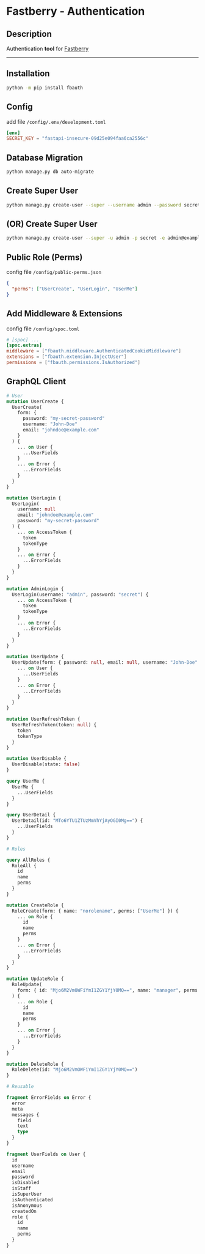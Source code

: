 # **Fastberry** - Authentication

## Description

Authentication **tool** for [Fastberry](https://hlop3z.github.io/fastberry/)

---

## Installation

```sh
python -m pip install fbauth
```

## Config

add file `/config/.env/development.toml`

```toml
[env]
SECRET_KEY = "fastapi-insecure-09d25e094faa6ca2556c"
```

## Database **Migration**

```sh
python manage.py db auto-migrate
```

## Create **Super User**

```sh
python manage.py create-user --super --username admin --password secret --email admin@example.com
```

## (**OR**) Create **Super User**

```sh
python manage.py create-user --super -u admin -p secret -e admin@example.com
```

## **Public** Role (Perms)

config file `/config/public-perms.json`

```json
{
  "perms": ["UserCreate", "UserLogin", "UserMe"]
}
```

## Add Middleware & Extensions

config file `/config/spoc.toml`

```toml
# [spoc] ...
[spoc.extras]
middleware = ["fbauth.middleware.AuthenticatedCookieMiddleware"]
extensions = ["fbauth.extension.InjectUser"]
permissions = ["fbauth.permissions.IsAuthorized"]
```

## GraphQL **Client**

```graphql
# User
mutation UserCreate {
  UserCreate(
    form: {
      password: "my-secret-password"
      username: "John-Doe"
      email: "johndoe@example.com"
    }
  ) {
    ... on User {
      ...UserFields
    }
    ... on Error {
      ...ErrorFields
    }
  }
}

mutation UserLogin {
  UserLogin(
    username: null
    email: "johndoe@example.com"
    password: "my-secret-password"
  ) {
    ... on AccessToken {
      token
      tokenType
    }
    ... on Error {
      ...ErrorFields
    }
  }
}

mutation AdminLogin {
  UserLogin(username: "admin", password: "secret") {
    ... on AccessToken {
      token
      tokenType
    }
    ... on Error {
      ...ErrorFields
    }
  }
}

mutation UserUpdate {
  UserUpdate(form: { password: null, email: null, username: "John-Doe" }) {
    ... on User {
      ...UserFields
    }
    ... on Error {
      ...ErrorFields
    }
  }
}

mutation UserRefreshToken {
  UserRefreshToken(token: null) {
    token
    tokenType
  }
}

mutation UserDisable {
  UserDisable(state: false)
}

query UserMe {
  UserMe {
    ...UserFields
  }
}

query UserDetail {
  UserDetail(id: "MTo6YTU1ZTUzMmVhYjAyOGI0Mg==") {
    ...UserFields
  }
}

# Roles

query AllRoles {
  RoleAll {
    id
    name
    perms
  }
}

mutation CreateRole {
  RoleCreate(form: { name: "norolename", perms: ["UserMe"] }) {
    ... on Role {
      id
      name
      perms
    }
    ... on Error {
      ...ErrorFields
    }
  }
}

mutation UpdateRole {
  RoleUpdate(
    form: { id: "Mjo6M2VmOWFiYmI1ZGY1YjY0MQ==", name: "manager", perms: null }
  ) {
    ... on Role {
      id
      name
      perms
    }
    ... on Error {
      ...ErrorFields
    }
  }
}

mutation DeleteRole {
  RoleDelete(id: "Mjo6M2VmOWFiYmI1ZGY1YjY0MQ==")
}

# Reusable

fragment ErrorFields on Error {
  error
  meta
  messages {
    field
    text
    type
  }
}

fragment UserFields on User {
  id
  username
  email
  password
  isDisabled
  isStaff
  isSuperUser
  isAuthenticated
  isAnonymous
  createdOn
  role {
    id
    name
    perms
  }
}
```
